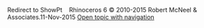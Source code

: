 ---
---

Redirect to ShowPt&#160;
&#160;
Rhinoceros 6 © 2010-2015 Robert McNeel &amp; Associates.11-Nov-2015
 [Open topic with navigation](showpt.html) 

